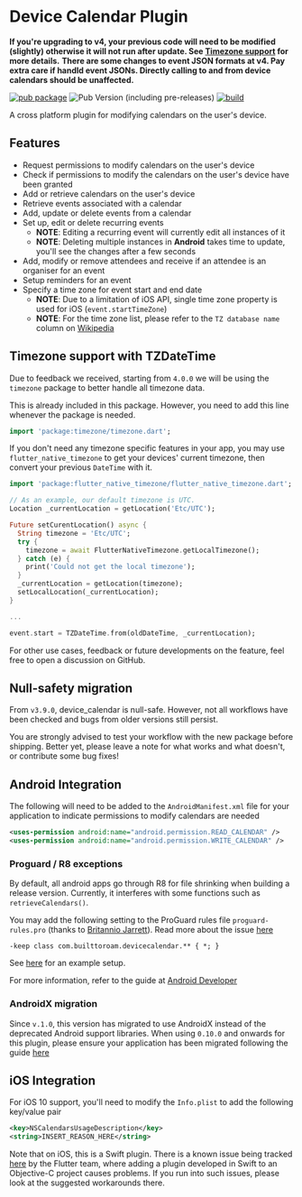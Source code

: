 # Device Calendar Plugin

**If you're upgrading to v4, your previous code will need to be modified (slightly) otherwise it will not run after update. See [Timezone support](https://github.com/builttoroam/device_calendar#timezone-support-with-tzdatetime) for more details.**
**There are some changes to event JSON formats at v4. Pay extra care if handld event JSONs. Directly calling to and from device calendars should be unaffected.**

[![pub package](https://img.shields.io/pub/v/device_calendar.svg)](https://pub.dartlang.org/packages/device_calendar) ![Pub Version (including pre-releases)](https://img.shields.io/pub/v/device_calendar?include_prereleases&label=Prerelease) [![build](https://github.com/builttoroam/device_calendar/actions/workflows/dart.yml/badge.svg?branch=develop)](https://github.com/builttoroam/device_calendar/actions/workflows/dart.yml)

A cross platform plugin for modifying calendars on the user's device.

## Features

* Request permissions to modify calendars on the user's device
* Check if permissions to modify the calendars on the user's device have been granted
* Add or retrieve calendars on the user's device
* Retrieve events associated with a calendar
* Add, update or delete events from a calendar
* Set up, edit or delete recurring events
  * **NOTE**: Editing a recurring event will currently edit all instances of it
  * **NOTE**: Deleting multiple instances in **Android** takes time to update, you'll see the changes after a few seconds
* Add, modify or remove attendees and receive if an attendee is an organiser for an event
* Setup reminders for an event
* Specify a time zone for event start and end date
  * **NOTE**: Due to a limitation of iOS API, single time zone property is used for iOS (`event.startTimeZone`)
  * **NOTE**: For the time zone list, please refer to the `TZ database name` column on [Wikipedia](https://en.wikipedia.org/wiki/List_of_tz_database_time_zones)

## Timezone support with TZDateTime

Due to feedback we received, starting from `4.0.0` we will be using the `timezone` package to better handle all timezone data.

This is already included in this package. However, you need to add this line whenever the package is needed.

```dart
import 'package:timezone/timezone.dart';
```

If you don't need any timezone specific features in your app, you may use `flutter_native_timezone` to get your devices' current timezone, then convert your previous `DateTime` with it.

```dart
import 'package:flutter_native_timezone/flutter_native_timezone.dart';

// As an example, our default timezone is UTC.
Location _currentLocation = getLocation('Etc/UTC');

Future setCurentLocation() async {
  String timezone = 'Etc/UTC';
  try {
    timezone = await FlutterNativeTimezone.getLocalTimezone();
  } catch (e) {
    print('Could not get the local timezone');
  }
  _currentLocation = getLocation(timezone);
  setLocalLocation(_currentLocation);
}

...

event.start = TZDateTime.from(oldDateTime, _currentLocation);
```

For other use cases, feedback or future developments on the feature, feel free to open a discussion on GitHub.

## Null-safety migration

From `v3.9.0`, device_calendar is null-safe. However, not all workflows have been checked and bugs from older versions still persist.

You are strongly advised to test your workflow with the new package before shipping.
Better yet, please leave a note for what works and what doesn't, or contribute some bug fixes!

## Android Integration

The following will need to be added to the `AndroidManifest.xml` file for your application to indicate permissions to modify calendars are needed

```xml
<uses-permission android:name="android.permission.READ_CALENDAR" />
<uses-permission android:name="android.permission.WRITE_CALENDAR" />
```

### Proguard / R8 exceptions

By default, all android apps go through R8 for file shrinking when building a release version. Currently, it interferes with some functions such as `retrieveCalendars()`.

You may add the following setting to the ProGuard rules file `proguard-rules.pro` (thanks to [Britannio Jarrett](https://github.com/britannio)). Read more about the issue [here](https://github.com/builttoroam/device_calendar/issues/99)

```
-keep class com.builttoroam.devicecalendar.** { *; }
```

See [here](https://github.com/builttoroam/device_calendar/issues/99#issuecomment-612449677) for an example setup.

For more information, refer to the guide at [Android Developer](https://developer.android.com/studio/build/shrink-code#keep-code)

### AndroidX migration

Since `v.1.0`, this version has migrated to use AndroidX instead of the deprecated Android support libraries. When using `0.10.0` and onwards for this plugin, please ensure your application has been migrated following the guide [here](https://developer.android.com/jetpack/androidx/migrate)

## iOS Integration

For iOS 10 support, you'll need to modify the `Info.plist` to add the following key/value pair

```xml
<key>NSCalendarsUsageDescription</key>
<string>INSERT_REASON_HERE</string>
```

Note that on iOS, this is a Swift plugin. There is a known issue being tracked [here](https://github.com/flutter/flutter/issues/16049) by the Flutter team, where adding a plugin developed in Swift to an Objective-C project causes problems. If you run into such issues, please look at the suggested workarounds there.

